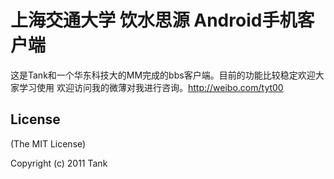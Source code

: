 上海交通大学 饮水思源 Android手机客户端
=======

这是Tank和一个华东科技大的MM完成的bbs客户端。目前的功能比较稳定欢迎大家学习使用
欢迎访问我的微薄对我进行咨询。http://weibo.com/tyt00

## License

(The MIT License)

Copyright (c) 2011 Tank

